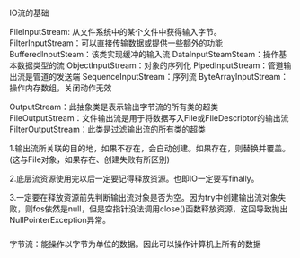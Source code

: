 ###
IO流的基础

FileInputStream: 从文件系统中的某个文件中获得输入字节。
FilterInputStream：可以直接传输数据或提供一些额外的功能
    BufferedInputSteam：该类实现缓冲的输入流
    DataInputSteamSteam：操作基本数据类型的流
ObjectInputStream：对象的序列化
PipedInputStream：管道输出流是管道的发送端
SequenceInputStream：序列流
ByteArrayInputStream：操作内存数组，关闭动作无效

OutputStream：此抽象类是表示输出字节流的所有类的超类
FileOutputStream：文件输出流是用于将数据写入File或FIleDescriptor的输出流
FilterOutputStream：此类是过滤输出流的所有类的超类


1.输出流所关联的目的地，如果不存在，会自动创建。如果存在，则替换并覆盖。(这与File对象，如果存在、创建失败有所区别)

2.底层流资源使用完以后一定要记得释放资源。也即IO一定要写finally。

3.一定要在释放资源前先判断输出流对象是否为空。因为try中创建输出流对象失败，则fos依然是null，但是空指针没法调用close()函数释放资源，这回导致抛出NullPointerException异常。

###
字节流：能操作以字节为单位的数据。因此可以操作计算机上所有的数据




